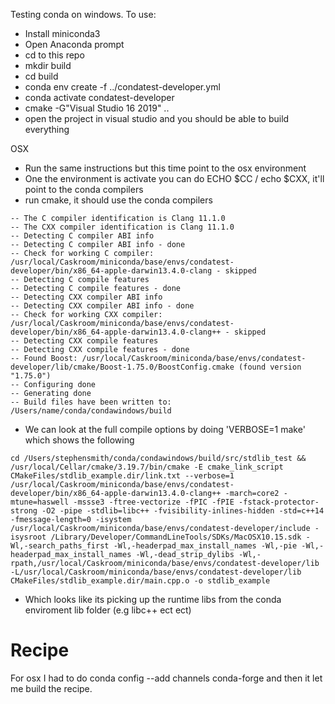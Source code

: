 Testing conda on windows. To use:
- Install miniconda3
- Open Anaconda prompt
- cd to this repo
- mkdir build
- cd build
- conda env create -f ../condatest-developer.yml
- conda activate condatest-developer
- cmake -G"Visual Studio 16 2019" ..
- open the project in visual studio and you should be able to build everything


OSX

- Run the same instructions but this time point to the osx environment 
- One the environment is activate you can do ECHO $CC / echo $CXX, it'll point to the conda compilers
- run cmake, it should use the conda compilers

```
-- The C compiler identification is Clang 11.1.0
-- The CXX compiler identification is Clang 11.1.0
-- Detecting C compiler ABI info
-- Detecting C compiler ABI info - done
-- Check for working C compiler: /usr/local/Caskroom/miniconda/base/envs/condatest-developer/bin/x86_64-apple-darwin13.4.0-clang - skipped
-- Detecting C compile features
-- Detecting C compile features - done
-- Detecting CXX compiler ABI info
-- Detecting CXX compiler ABI info - done
-- Check for working CXX compiler: /usr/local/Caskroom/miniconda/base/envs/condatest-developer/bin/x86_64-apple-darwin13.4.0-clang++ - skipped
-- Detecting CXX compile features
-- Detecting CXX compile features - done
-- Found Boost: /usr/local/Caskroom/miniconda/base/envs/condatest-developer/lib/cmake/Boost-1.75.0/BoostConfig.cmake (found version "1.75.0")  
-- Configuring done
-- Generating done
-- Build files have been written to: /Users/name/conda/condawindows/build
```
- We can look at the full compile options by doing 'VERBOSE=1 make' which shows the following
```
cd /Users/stephensmith/conda/condawindows/build/src/stdlib_test && /usr/local/Cellar/cmake/3.19.7/bin/cmake -E cmake_link_script CMakeFiles/stdlib_example.dir/link.txt --verbose=1
/usr/local/Caskroom/miniconda/base/envs/condatest-developer/bin/x86_64-apple-darwin13.4.0-clang++ -march=core2 -mtune=haswell -mssse3 -ftree-vectorize -fPIC -fPIE -fstack-protector-strong -O2 -pipe -stdlib=libc++ -fvisibility-inlines-hidden -std=c++14 -fmessage-length=0 -isystem /usr/local/Caskroom/miniconda/base/envs/condatest-developer/include -isysroot /Library/Developer/CommandLineTools/SDKs/MacOSX10.15.sdk -Wl,-search_paths_first -Wl,-headerpad_max_install_names -Wl,-pie -Wl,-headerpad_max_install_names -Wl,-dead_strip_dylibs -Wl,-rpath,/usr/local/Caskroom/miniconda/base/envs/condatest-developer/lib -L/usr/local/Caskroom/miniconda/base/envs/condatest-developer/lib CMakeFiles/stdlib_example.dir/main.cpp.o -o stdlib_example 
```
- Which looks like its picking up the runtime libs from the conda enviroment lib folder (e.g libc++ ect ect)

# Recipe
For osx I had to do conda config --add channels conda-forge and then it let me build the recipe.
